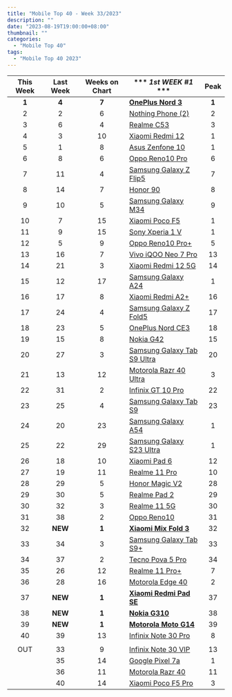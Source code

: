 ```yaml
---
title: "Mobile Top 40 - Week 33/2023"
description: ""
date: "2023-08-19T19:00:00+08:00"
thumbnail: ""
categories:
  - "Mobile Top 40"
tags:
  - "Mobile Top 40 2023"
---
```

<!--more-->
|**This Week**|**Last Week**|**Weeks on Chart**|*** *1st WEEK #1* ***|**Peak**|
|:----:|:----:|:----:|----|:----:|
|**1**|**4**|**7**|**[OnePlus Nord 3](https://www.gsmarena.com/oneplus_nord_3-12135.php)**|**1**|
|2|2|6|[Nothing Phone (2)](https://www.gsmarena.com/nothing_phone_(2)-12386.php)|2|
|3|6|4|[Realme C53](https://www.gsmarena.com/realme_c53-12310.php)|3|
|4|3|10|[Xiaomi Redmi 12](https://www.gsmarena.com/xiaomi_redmi_12-12328.php)|1|
|5|1|8|[Asus Zenfone 10](https://www.gsmarena.com/asus_zenfone_10-12380.php)|1|
|6|8|6|[Oppo Reno10 Pro](https://www.gsmarena.com/oppo_reno10_pro-12413.php)|6|
|7|11|4|[Samsung Galaxy Z Flip5](https://www.gsmarena.com/samsung_galaxy_z_flip5-12252.php)|7|
|8|14|7|[Honor 90](https://www.gsmarena.com/honor_90-12297.php)|8|
|9|10|5|[Samsung Galaxy M34](https://www.gsmarena.com/samsung_galaxy_m34_5g-11290.php)|9|
|10|7|15|[Xiaomi Poco F5](https://www.gsmarena.com/xiaomi_poco_f5-12258.php)|1|
|11|9|15|[Sony Xperia 1 V](https://www.gsmarena.com/sony_xperia_1_v-12263.php)|1|
|12|5|9|[Oppo Reno10 Pro+](https://www.gsmarena.com/oppo_reno10_pro+-12275.php)|5|
|13|16|7|[Vivo iQOO Neo 7 Pro](https://www.gsmarena.com/vivo_iqoo_neo_7_pro-12364.php)|13|
|14|21|3|[Xiaomi Redmi 12 5G](https://www.gsmarena.com/xiaomi_redmi_12_5g-12446.php)|14|
|15|12|17|[Samsung Galaxy A24](https://www.gsmarena.com/samsung_galaxy_a24_4g-12176.php)|1|
|16|17|8|[Xiaomi Redmi A2+](https://www.gsmarena.com/xiaomi_redmi_a2+-12197.php)|16|
|17|24|4|[Samsung Galaxy Z Fold5](https://www.gsmarena.com/samsung_galaxy_z_fold5-12418.php)|17|
|18|23|5|[OnePlus Nord CE3](https://www.gsmarena.com/oneplus_nord_ce3-11977.php)|18|
|19|15|8|[Nokia G42](https://www.gsmarena.com/nokia_g42-12381.php)|15|
|20|27|3|[Samsung Galaxy Tab S9 Ultra](https://www.gsmarena.com/samsung_galaxy_tab_s9_ultra-12217.php)|20|
|21|13|12|[Motorola Razr 40 Ultra](https://www.gsmarena.com/motorola_razr_40_ultra-12169.php)|3|
|22|31|2|[Infinix GT 10 Pro](https://www.gsmarena.com/infinix_gt_10_pro-12451.php)|22|
|23|25|4|[Samsung Galaxy Tab S9](https://www.gsmarena.com/samsung_galaxy_tab_s9-12439.php)|23|
|24|20|23|[Samsung Galaxy A54](https://www.gsmarena.com/samsung_galaxy_a54-12070.php)|1|
|25|22|29|[Samsung Galaxy S23 Ultra](https://www.gsmarena.com/samsung_galaxy_s23_ultra-12024.php)|1|
|26|18|10|[Xiaomi Pad 6](https://www.gsmarena.com/xiaomi_pad_6-12237.php)|12|
|27|19|11|[Realme 11 Pro](https://www.gsmarena.com/realme_11_pro-12261.php)|10|
|28|29|5|[Honor Magic V2](https://www.gsmarena.com/honor_magic_v2-12383.php)|28|
|29|30|5|[Realme Pad 2](https://www.gsmarena.com/realme_pad_2-12426.php)|29|
|30|32|3|[Realme 11 5G](https://www.gsmarena.com/realme_11_5g-12444.php)|30|
|31|38|2|[Oppo Reno10](https://www.gsmarena.com/oppo_reno10-12414.php)|31|
|32|**NEW**|**1**|**[Xiaomi Mix Fold 3](https://www.gsmarena.com/xiaomi_mix_fold_3-12468.php)**|32|
|33|34|3|[Samsung Galaxy Tab S9+](https://www.gsmarena.com/samsung_galaxy_tab_s9+-12440.php)|33|
|34|37|2|[Tecno Pova 5 Pro](https://www.gsmarena.com/tecno_pova_5_pro-12448.php)|34|
|35|26|12|[Realme 11 Pro+](https://www.gsmarena.com/realme_11_pro+-12246.php)|7|
|36|28|16|[Motorola Edge 40](https://www.gsmarena.com/motorola_edge_40-12204.php)|2|
|37|**NEW**|**1**|**[Xiaomi Redmi Pad SE](https://www.gsmarena.com/xiaomi_redmi_pad_se-12466.php)**|37|
|38|**NEW**|**1**|**[Nokia G310](https://www.gsmarena.com/nokia_g310-12471.php)**|38|
|39|**NEW**|**1**|**[Motorola Moto G14](https://www.gsmarena.com/motorola_moto_g14-12447.php)**|39|
|40|39|13|[Infinix Note 30 Pro](https://www.gsmarena.com/infinix_note_30_pro-12273.php)|8|
||||||
|OUT|33|9|[Infinix Note 30 VIP](https://www.gsmarena.com/infinix_note_30_vip-12365.php)|13|
||35|14|[Google Pixel 7a](https://www.gsmarena.com/google_pixel_7a-12170.php)|1|
||36|11|[Motorola Razr 40](https://www.gsmarena.com/motorola_razr_40-12311.php)|11|
||40|14|[Xiaomi Poco F5 Pro](https://www.gsmarena.com/xiaomi_poco_f5_pro-12257.php)|3|